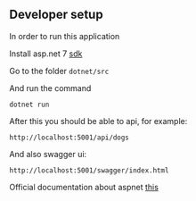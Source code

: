 ## Developer setup

In order to run this application

Install asp.net 7 [sdk](https://dotnet.microsoft.com/en-us/download/dotnet/7.0)

Go to the folder `dotnet/src`

And run the command

```
dotnet run
```

After this you should be able to api, for example:

```
http://localhost:5001/api/dogs
```

And also swagger ui:

```
http://localhost:5001/swagger/index.html
```

Official documentation about aspnet [this](https://learn.microsoft.com/en-us/aspnet/core/fundamentals/?view=aspnetcore-7.0&tabs=macos)
